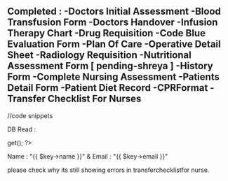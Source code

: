 Completed :
-Doctors Initial Assessment
-Blood Transfusion Form
-Doctors Handover
-Infusion Therapy Chart
-Drug Requisition
-Code Blue Evaluation Form
-Plan Of Care
-Operative Detail Sheet
-Radiology Requisition
-Nutritional Assessment Form [ pending-shreya ]
-History Form
-Complete Nursing Assessment
-Patients Detail Form
-Patient Diet Record
-CPRFormat
-Transfer Checklist For Nurses
-


//code snippets

DB Read :
<?php
  $users = DB::table('users')->get();
 ?>
 <?php foreach ($users as $key): ?>
   <p>Name : "{{ $key->name }}" & Email : "{{ $key->email }}"</p>
 <?php endforeach; ?>

please check why its still showing errors in transferchecklistfor nurse.

